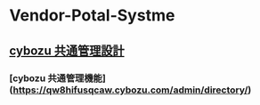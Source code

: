 # Vendor-Potal-Systme

## [cybozu 共通管理設計](https://github.com/ShopChannelIT/Vendor-Potal-Systme/blob/main/cybozu%20%E5%85%B1%E9%80%9A%E7%AE%A1%E7%90%86.md)

### [cybozu 共通管理機能] (https://qw8hifusqcaw.cybozu.com/admin/directory/)

